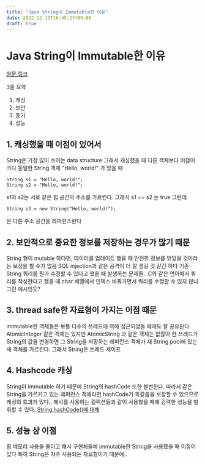 ```yaml
---
title: "Java String이 Immutable한 이유"
date: 2022-12-13T16:45:27+09:00
draft: true
---
```


# Java String이 Immutable한 이유

[원문 링크](https://www.baeldung.com/java-string-immutable)

3줄 요약
1. 캐싱
2. 보안
3. 동기
4. 성능

## 1. 캐싱했을 때 이점이 있어서

String은 가장 많이 쓰이는 data structure
그래서 캐싱했을 때 다른 객체보다 이점이 크다
동일한 String 객체 "Hello, world!" 가 있을 때
```
String s1 = "Hello, world!";
String s2 = "Hello, world!";
```
s1과 s2는 서로 같은 힙 공간의 주소를 가르킨다. 그래서 s1 == s2 는 true
그런데 
```
String s3 = new String("Hello, world!");
```
은 다른 주소 공간을 레퍼런스한다

## 2. 보안적으로 중요한 정보를 저장하는 경우가 많기 때문

String 형이 mutable 하다면, 데이터를 업데이트 했을 때 안전한 정보를 받았을 것이라는 보장을 할 수가 없음
SQL injection과 같은 공격이 더 잘 생길 것 같긴 하다
기존 String 쿼리를 뭔가 수정할 수 있다고 했을 때 발생하는 문제들..
C와 같은 언어에서 쿼리를 작성한다고 했을 때 char 배열에서 인덱스 바꿔가면서 쿼리를 수정할 수 있지 않나 그런 예시인듯?

## 3. thread safe한 자료형이 가지는 이점 때문

immutable한 객체들은 보통 다수의 쓰레드에 의해 접근되었을 때에도 잘 공유된다.
AtomicInteger 같은 객체는 있지만 AtomicString 과 같은 객체는 없잖아
한 쓰레드가 String의 값을 변경하면 그 String을 저장하는 레퍼런스 객체가 새 String pool에 있는 새 객체를 가르킨다. 그래서 String은 쓰레드 세이프

## 4. Hashcode 캐싱

String이 immutable 하기 때문에 String의 hashCode 또한 불변한다.
따라서 같은 String을 가르키고 있는 레퍼런스 객체라면 hashCode가 똑같음을 보장할 수 있으므로 캐싱의 효과가 있다..
해시를 사용하는 컬렉션들과 같이 사용했을 때에 강력한 성능을 발휘할 수 있다.
[String.hashCode()에 대해](https://leedo.me/36)

## 5. 성능 상 이점

힙 메모리 사용을 줄이고 해시 구현체들에 immutable한 String을 사용했을 때 이점이 있다
특히 String은 자주 사용되는 자료형이기 때문에..